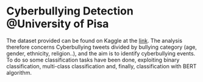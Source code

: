 # Cyberbullying Detection @University of Pisa
The dataset provided can be found on Kaggle at the [link](https://www.kaggle.com/datasets/andrewmvd/cyberbullying-classification/code).
The analysis therefore concerns Cyberbullying tweets divided by bullying category (age, gender, ethnicity, religion..), and the aim is to identify cyberbullying events. 
To do so some classification tasks have been done, exploiting binary classification, multi-class classification and, finally, classification with BERT algorithm. 

